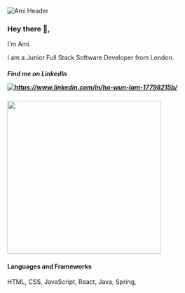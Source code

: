 ![Ami Header](https://user-images.githubusercontent.com/93127687/150793558-bf19dd6e-f71d-4b5e-aa50-d54db21a0c7e.jpg)

### Hey there 👋,

<p>I'm Ami.</p>
<p>I am a Junior Full Stack Software Developer from London.</p>
<h5> Find me on LinkedIn <p><a href="https://www.linkedin.com/in/ami-fletcher-94b724aa/">
<img src="https://img.shields.io/badge/LinkedIn-0077B5?style=for-the-badge&logo=linkedin&logoColor=white" alt="https://www.linkedin.com/in/ho-wun-lam-17798215b/">
</a></p>
</h5>

<img src="https://github-readme-stats.vercel.app/api?username=Ami-007&show_icons=true&count_private=true&theme=react" width="350">

<h4>Languages and Frameworks</h4>
HTML, CSS, JavaScript, React, Java, Spring, 
<!--
Here are some ideas to get you started:

- 🔭 I’m currently working on ...
- 🌱 I’m currently learning ...
- 👯 I’m looking to collaborate on ...
- 🤔 I’m looking for help with ...
- 💬 Ask me about ...
- 📫 How to reach me: ...
- 😄 Pronouns: ...
- ⚡ Fun fact: ...
-->

